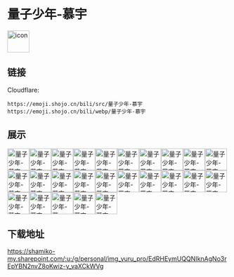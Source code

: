 # 量子少年-慕宇
<img src="https://emoji.shojo.cn/bili/src/量子少年-慕宇/icon.png" width="50" height="50" alt="icon">

## 链接
Cloudflare:
```
https://emoji.shojo.cn/bili/src/量子少年-慕宇
https://emoji.shojo.cn/bili/webp/量子少年-慕宇
```
## 展示
<img src="https://emoji.shojo.cn/bili/src/量子少年-慕宇/量子少年-慕宇-飞吻.png" width="50" height="50" alt="量子少年-慕宇-飞吻"><img src="https://emoji.shojo.cn/bili/src/量子少年-慕宇/量子少年-慕宇-永远爱你.png" width="50" height="50" alt="量子少年-慕宇-永远爱你"><img src="https://emoji.shojo.cn/bili/src/量子少年-慕宇/量子少年-慕宇-就这.png" width="50" height="50" alt="量子少年-慕宇-就这"><img src="https://emoji.shojo.cn/bili/src/量子少年-慕宇/量子少年-慕宇-新年快乐.png" width="50" height="50" alt="量子少年-慕宇-新年快乐"><img src="https://emoji.shojo.cn/bili/src/量子少年-慕宇/量子少年-慕宇-道歉.png" width="50" height="50" alt="量子少年-慕宇-道歉"><img src="https://emoji.shojo.cn/bili/src/量子少年-慕宇/量子少年-慕宇-巡逻中.png" width="50" height="50" alt="量子少年-慕宇-巡逻中"><img src="https://emoji.shojo.cn/bili/src/量子少年-慕宇/量子少年-慕宇-来了.png" width="50" height="50" alt="量子少年-慕宇-来了"><img src="https://emoji.shojo.cn/bili/src/量子少年-慕宇/量子少年-慕宇-DJ慕宇.png" width="50" height="50" alt="量子少年-慕宇-DJ慕宇"><img src="https://emoji.shojo.cn/bili/src/量子少年-慕宇/量子少年-慕宇-都哥们.png" width="50" height="50" alt="量子少年-慕宇-都哥们"><img src="https://emoji.shojo.cn/bili/src/量子少年-慕宇/量子少年-慕宇-投降.png" width="50" height="50" alt="量子少年-慕宇-投降"><img src="https://emoji.shojo.cn/bili/src/量子少年-慕宇/量子少年-慕宇-疑惑.png" width="50" height="50" alt="量子少年-慕宇-疑惑"><img src="https://emoji.shojo.cn/bili/src/量子少年-慕宇/量子少年-慕宇-害怕.png" width="50" height="50" alt="量子少年-慕宇-害怕"><img src="https://emoji.shojo.cn/bili/src/量子少年-慕宇/量子少年-慕宇-赞同.png" width="50" height="50" alt="量子少年-慕宇-赞同"><img src="https://emoji.shojo.cn/bili/src/量子少年-慕宇/量子少年-慕宇-真笑了.png" width="50" height="50" alt="量子少年-慕宇-真笑了"><img src="https://emoji.shojo.cn/bili/src/量子少年-慕宇/量子少年-慕宇-玫瑰.png" width="50" height="50" alt="量子少年-慕宇-玫瑰"><img src="https://emoji.shojo.cn/bili/src/量子少年-慕宇/量子少年-慕宇-刻骨铭心.png" width="50" height="50" alt="量子少年-慕宇-刻骨铭心"><img src="https://emoji.shojo.cn/bili/src/量子少年-慕宇/量子少年-慕宇-摆烂.png" width="50" height="50" alt="量子少年-慕宇-摆烂"><img src="https://emoji.shojo.cn/bili/src/量子少年-慕宇/量子少年-慕宇-别急.png" width="50" height="50" alt="量子少年-慕宇-别急"><img src="https://emoji.shojo.cn/bili/src/量子少年-慕宇/量子少年-慕宇-惊讶.png" width="50" height="50" alt="量子少年-慕宇-惊讶"><img src="https://emoji.shojo.cn/bili/src/量子少年-慕宇/量子少年-慕宇-无语.png" width="50" height="50" alt="量子少年-慕宇-无语"><img src="https://emoji.shojo.cn/bili/src/量子少年-慕宇/量子少年-慕宇-喝水.png" width="50" height="50" alt="量子少年-慕宇-喝水"><img src="https://emoji.shojo.cn/bili/src/量子少年-慕宇/量子少年-慕宇-使不得.png" width="50" height="50" alt="量子少年-慕宇-使不得"><img src="https://emoji.shojo.cn/bili/src/量子少年-慕宇/量子少年-慕宇-？.png" width="50" height="50" alt="量子少年-慕宇-？"><img src="https://emoji.shojo.cn/bili/src/量子少年-慕宇/量子少年-慕宇-大吉大利.png" width="50" height="50" alt="量子少年-慕宇-大吉大利"><img src="https://emoji.shojo.cn/bili/src/量子少年-慕宇/量子少年-慕宇-两眼一黑.png" width="50" height="50" alt="量子少年-慕宇-两眼一黑">

## 下载地址

https://shamiko-my.sharepoint.com/:u:/g/personal/img_yuru_pro/EdRHEymUQQNIknAgNo3rEpYBN2nvZ8oKwiz-y_vaXCkWVg